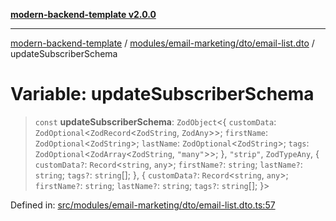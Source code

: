 [**modern-backend-template v2.0.0**](../../../../../README.md)

***

[modern-backend-template](../../../../../modules.md) / [modules/email-marketing/dto/email-list.dto](../README.md) / updateSubscriberSchema

# Variable: updateSubscriberSchema

> `const` **updateSubscriberSchema**: `ZodObject`\<\{ `customData`: `ZodOptional`\<`ZodRecord`\<`ZodString`, `ZodAny`\>\>; `firstName`: `ZodOptional`\<`ZodString`\>; `lastName`: `ZodOptional`\<`ZodString`\>; `tags`: `ZodOptional`\<`ZodArray`\<`ZodString`, `"many"`\>\>; \}, `"strip"`, `ZodTypeAny`, \{ `customData?`: `Record`\<`string`, `any`\>; `firstName?`: `string`; `lastName?`: `string`; `tags?`: `string`[]; \}, \{ `customData?`: `Record`\<`string`, `any`\>; `firstName?`: `string`; `lastName?`: `string`; `tags?`: `string`[]; \}\>

Defined in: [src/modules/email-marketing/dto/email-list.dto.ts:57](https://github.com/maemreyo/saas-4cus-nodejs/blob/2a5b3f3aa11335dfa561e80e1feabb8e6084261e/src/modules/email-marketing/dto/email-list.dto.ts#L57)
